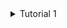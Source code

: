 <details>
<summary>Tutorial 1</summary>
  
**Reflection 1**
pada pengembangan fitur saya sudah menerapkan standarisasi clean code mulai dari menggunakan nama variabel dan metode yag deskriptif, memecah kode menjadi komponen modular dan menerapkan fungsionalitas sesuai kebutuhan, tidak melakukan duplikasi kode dan mengunakan format yang konsisten.

Namun pada saat pengembangan fitur delete thymeleaf saya tidak bisa mendeteksi metode DELETE  sehingga saya menambahkan konfigurasi **spring.mvc.hiddenmethod.filter.enabled=true** pada berkas **application.properties** agar fitur tersebut dapat berfungsi dengan baik.

**Reflection 2**
Setelah menulis unit test, saya merasa kode saya menjadi berfungsi sesuai dengan bagaimana mestinya kode tersebut harus berjalan karena saya bisa mengetahui bug tersebut secara lebih awal dan dapat memperbaikinya sebelum error-error yang lain.Namun, saya merasa bahwa tidak ada jumlah exact untuk banyak unit test yang harus dibuat untuk satu kelas.Namun, berdasarkan literatur yang saya baca bahwa sekitar 80% dari kode seharusnya tercakup oleh unit test. selain itu, Agar unit test cukup untuk mengecheck fungsionallitas fiturnya saya perlu menguji semua fitur dalam program sehingga tidak ada kasus yang tidak tertangani.Meskipun mencapai 100% code coverage memberikan suatu keyakinan pada code bahwa sudah benar, hal itu tidak menjamin bahwa kode kita bebas dari bug atau kesalahan.

Setelah saya meninjau kode dari file **CreateProductFunctionalTest.java** saya menyadari bahwa masih terdapat kode yang tidak menerapkan prinsip clean code karena kesamaan pengujian fungsional seperti pada function **simulation_createProduct_isCorrect(ChromeDriver driver)** terdapat penggunaan duplikasi code yang digunakan untuk memeriksa detail produk dan jumlah product dalam daftar. Solusi yang bisa dilakukan yaitu dengan membuat methode untuk baris kode yang serupa.
</details>

